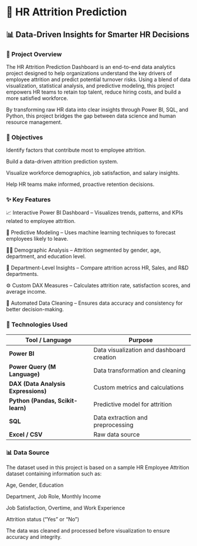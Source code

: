 # 🧠 HR Attrition Prediction 
## 📊 Data-Driven Insights for Smarter HR Decisions
### 🚀 Project Overview

The HR Attrition Prediction Dashboard is an end-to-end data analytics project designed to help organizations understand the key drivers of employee attrition and predict potential turnover risks.
Using a blend of data visualization, statistical analysis, and predictive modeling, this project empowers HR teams to retain top talent, reduce hiring costs, and build a more satisfied workforce.

By transforming raw HR data into clear insights through Power BI, SQL, and Python, this project bridges the gap between data science and human resource management.
### 🎯 Objectives

Identify factors that contribute most to employee attrition.

Build a data-driven attrition prediction system.

Visualize workforce demographics, job satisfaction, and salary insights.

Help HR teams make informed, proactive retention decisions.

### ✨ Key Features

📈 Interactive Power BI Dashboard – Visualizes trends, patterns, and KPIs related to employee attrition.

🧮 Predictive Modeling – Uses machine learning techniques to forecast employees likely to leave.

🧍‍♀️ Demographic Analysis – Attrition segmented by gender, age, department, and education level.

💼 Department-Level Insights – Compare attrition across HR, Sales, and R&D departments.

⚙️ Custom DAX Measures – Calculates attrition rate, satisfaction scores, and average income.

🔄 Automated Data Cleaning – Ensures data accuracy and consistency for better decision-making.

### 🧰 Technologies Used
| Tool / Language                     | Purpose                                   |
| ----------------------------------- | ----------------------------------------- |
| **Power BI**                        | Data visualization and dashboard creation |
| **Power Query (M Language)**        | Data transformation and cleaning          |
| **DAX (Data Analysis Expressions)** | Custom metrics and calculations           |
| **Python (Pandas, Scikit-learn)**   | Predictive model for attrition            |
| **SQL**                             | Data extraction and preprocessing         |
| **Excel / CSV**                     | Raw data source                           |

### 📊 Data Source

The dataset used in this project is based on a sample HR Employee Attrition dataset containing information such as:

Age, Gender, Education

Department, Job Role, Monthly Income

Job Satisfaction, Overtime, and Work Experience

Attrition status (“Yes” or “No”)

The data was cleaned and processed before visualization to ensure accuracy and integrity.
